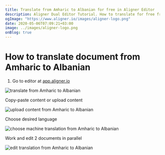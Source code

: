 ```yaml
---
title: Translate from Amharic to Albanian for free in Aligner Editor
description: Aligner Dual Editor Tutorial. How to translate for free from Amharic to Albanian. Aligner is multilingual document management platform. 
ogImage: "https://www.aligner.io/images/aligner-logo.png"
date: 2020-05-06T07:09:21+03:00
image: ../images/aligner-logo.png
onBlog: true
---
```


# How to translate document from Amharic to Albanian

1. Go to editor at [app.aligner.io](https://app.aligner.io "Aligner App web page")

![translate from Amharic to Albanian](../aligner-blank-editor.png "translate from Amharic to Albanian")

Copy-paste content or upload content

![upload content from Amharic to Albanian](../aligner-uploaded-document.png "upload content from Amharic to Albanian")

Choose desired language

![choose machine translation from Amharic to Albanian](../aligner-language-dropdown.png "choose machine translation from Amharic to Albanian")

Work and edit 2 documents in parallel

![edit translation from Amharic to Albanian](../aligner-double-sitded-editor.png "edit translation from Amharic to Albanian")


